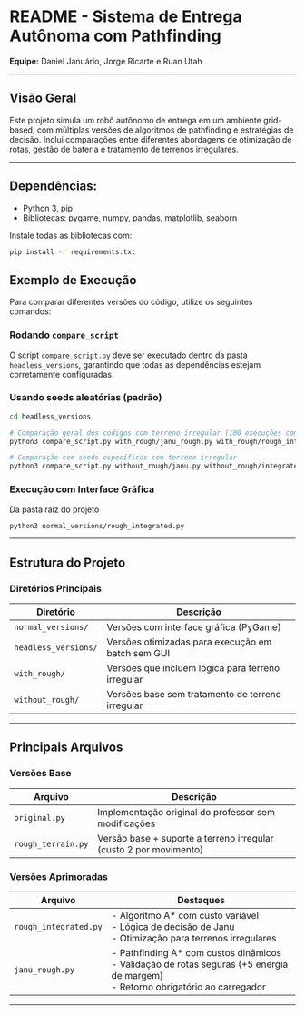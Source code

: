 # README - Sistema de Entrega Autônoma com Pathfinding

**Equipe:** Daniel Januário, Jorge Ricarte e Ruan Utah

---

## Visão Geral
Este projeto simula um robô autônomo de entrega em um ambiente grid-based, com múltiplas versões de algoritmos de pathfinding e estratégias de decisão. Inclui comparações entre diferentes abordagens de otimização de rotas, gestão de bateria e tratamento de terrenos irregulares.

---

## Dependências:

- Python 3, pip
- Bibliotecas: pygame, numpy, pandas, matplotlib, seaborn

Instale todas as bibliotecas com:

```bash
pip install -r requirements.txt
```

## Exemplo de Execução

Para comparar diferentes versões do código, utilize os seguintes comandos:

### Rodando `compare_script`
O script `compare_script.py` deve ser executado dentro da pasta `headless_versions`, garantindo que todas as dependências estejam corretamente configuradas.

### Usando seeds aleatórias (padrão)
```bash
cd headless_versions

# Comparação geral dos codigos com terreno irregular (100 execuções com seeds aleatórias)
python3 compare_script.py with_rough/janu_rough.py with_rough/rough_integrated.py with_rough/rough_terrain.py --runs 100

# Comparação com seeds específicas sem terreno irregular
python3 compare_script.py without_rough/janu.py without_rough/integrated.py without_rough/original.py --seeds 8192736887241304,3770486853704386 --output results_seeded.csv
```

### Execução com Interface Gráfica
Da pasta raiz do projeto
```bash
python3 normal_versions/rough_integrated.py
```

---

## Estrutura do Projeto

### Diretórios Principais
| Diretório           | Descrição                                                                 |
|---------------------|---------------------------------------------------------------------------|
| `normal_versions/`  | Versões com interface gráfica (PyGame)                                   |
| `headless_versions/`| Versões otimizadas para execução em batch sem GUI                        |
| `with_rough/`       | Versões que incluem lógica para terreno irregular                        |
| `without_rough/`    | Versões base sem tratamento de terreno irregular                         |

---

## Principais Arquivos

### Versões Base
| Arquivo               | Descrição                                                                 |
|-----------------------|---------------------------------------------------------------------------|
| `original.py`         | Implementação original do professor sem modificações                     |
| `rough_terrain.py`    | Versão base + suporte a terreno irregular (custo 2 por movimento)        |

### Versões Aprimoradas
| Arquivo               | Destaques                                                                 |
|-----------------------|---------------------------------------------------------------------------|
| `rough_integrated.py` | - Algoritmo A* com custo variável<br>- Lógica de decisão de Janu<br>- Otimização para terrenos irregulares |
| `janu_rough.py`       | - Pathfinding A* com custos dinâmicos<br>- Validação de rotas seguras (+5 energia de margem)<br>- Retorno obrigatório ao carregador |

---